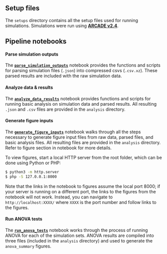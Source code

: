 ## Setup files

The `setups` directory contains all the setup files used for running simulations.
Simulations were run using **[ARCADE v2.4](https://github.com/bagherilab/ARCADE/releases/tag/v2.4)**.

## Pipeline notebooks

#### Parse simulation outputs

The **[`parse_simulation_outputs`](parse_simulation_outputs.ipynb)** notebook provides the functions and scripts for parsing simulation files (`.json`) into compressed csvs (`.csv.xz`).
These parsed results are included with the raw simulation data.

#### Analyze data & results

The **[`analyze_data_results`](analyze_data_results.ipynb)** notebook provides functions and scripts for running basic analysis on simulation data and parsed results.
All resulting `.json` and `.csv` files are provided in the `analysis` directory.

#### Generate figure inputs

The **[`generate_figure_inputs`](generate_figure_inputs.ipynb)** notebook walks through all the steps necessary to generate figure input files from raw data, parsed files, and basic analysis files.
All resulting files are provided in the `analysis` directory.
Refer to figure section in notebook for more details.

To view figures, start a local HTTP server from the root folder, which can be done using Python or PHP:

```bash
$ python3 -m http.server
$ php -S 127.0.0.1:8000
```

Note that the links in the notebook to figures assume the local port 8000; if your server is running on a different port, the links to the figures from the notebook will not work.
Instead, you can navigate to `http://localhost:XXXX/` where `XXXX` is the port number and follow links to the figures.

#### Run ANOVA tests

The **[`run_anova_tests`](run_anova_tests.ipynb)** notebook works through the process of running ANOVA for each of the simulation sets.
ANOVA results are compiled into three files (included in the `analysis` directory) and used to generate the `anova_summary` figures.
